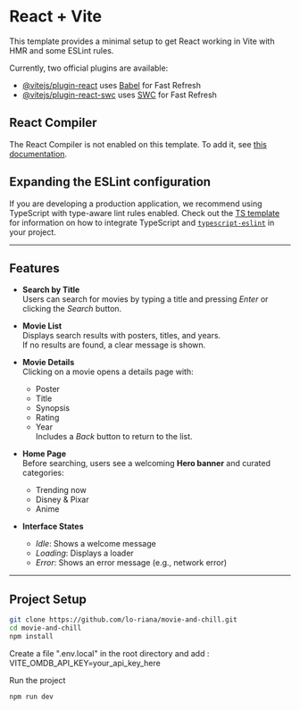 # React + Vite

This template provides a minimal setup to get React working in Vite with HMR and some ESLint rules.

Currently, two official plugins are available:

- [@vitejs/plugin-react](https://github.com/vitejs/vite-plugin-react/blob/main/packages/plugin-react) uses [Babel](https://babeljs.io/) for Fast Refresh
- [@vitejs/plugin-react-swc](https://github.com/vitejs/vite-plugin-react/blob/main/packages/plugin-react-swc) uses [SWC](https://swc.rs/) for Fast Refresh

## React Compiler

The React Compiler is not enabled on this template. To add it, see [this documentation](https://react.dev/learn/react-compiler/installation).

## Expanding the ESLint configuration

If you are developing a production application, we recommend using TypeScript with type-aware lint rules enabled. Check out the [TS template](https://github.com/vitejs/vite/tree/main/packages/create-vite/template-react-ts) for information on how to integrate TypeScript and [`typescript-eslint`](https://typescript-eslint.io) in your project.


---

## Features

- **Search by Title**  
  Users can search for movies by typing a title and pressing *Enter* or clicking the *Search* button.

- **Movie List**  
  Displays search results with posters, titles, and years.  
  If no results are found, a clear message is shown.

- **Movie Details**  
  Clicking on a movie opens a details page with:  
  - Poster  
  - Title  
  - Synopsis  
  - Rating  
  - Year  
  Includes a *Back* button to return to the list.

- **Home Page**  
  Before searching, users see a welcoming **Hero banner** and curated categories:  
  - Trending now  
  - Disney & Pixar  
  - Anime

- **Interface States**  
  - *Idle*: Shows a welcome message  
  - *Loading*: Displays a loader  
  - *Error*: Shows an error message (e.g., network error)  

---

## Project Setup
 
```sh
git clone https://github.com/lo-riana/movie-and-chill.git
cd movie-and-chill
npm install
```
Create a file ".env.local" in the root directory and add :
VITE_OMDB_API_KEY=your_api_key_here

Run the project
```sh
npm run dev
```